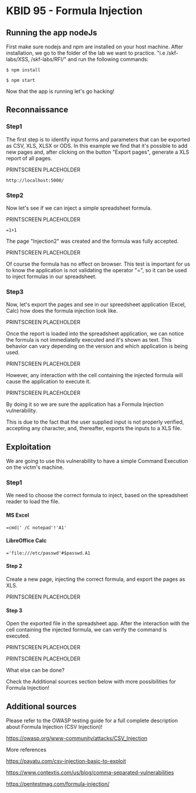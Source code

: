 # KBID 95 - Formula Injection

## Running the app nodeJs

First make sure nodejs and npm are installed on your host machine.
After installation, we go to the folder of the lab we want to practice.
"i.e /skf-labs/XSS, /skf-labs/RFI/" and run the following commands:

```
$ npm install
```

```
$ npm start
```

Now that the app is running let's go hacking!

## Reconnaissance

### Step1

The first step is to identify input forms and parameters that can be exported as CSV, XLS, XLSX or ODS. In this example we find that it's possible to add new pages and, after clicking on the button "Export pages", generate a XLS report of all pages.

PRINTSCREEN PLACEHOLDER

```text
http://localhost:5000/
```

### Step2

Now let's see if we can inject a simple spreadsheet formula.

PRINTSCREEN PLACEHOLDER

```text
=1+1
```

The page "Injection2" was created and the formula was fully accepted.

PRINTSCREEN PLACEHOLDER

Of course the formula has no effect on browser. This test is important for us to know the application is not validating the operator "=", so it can be used to inject formulas in our spreadsheet.

### Step3

Now, let's export the pages and see in our spreedsheet application (Excel, Calc) how does the formula injection look like.

PRINTSCREEN PLACEHOLDER

Once the report is loaded into the spreadsheet application, we can notice the formula is not immediatelly executed and it's shown as text. This behavior can vary depending on the version and which application is being used.

PRINTSCREEN PLACEHOLDER

However, any interaction with the cell containing the injected formula will cause the application to execute it.

PRINTSCREEN PLACEHOLDER

By doing it so we are sure the application has a Formula Injection vulnerability.

This is due to the fact that the user supplied input is not properly verified, accepting any character, and, thereafter, exports the inputs to a XLS file.

## Exploitation

We are going to use this vulnerability to have a simple Command Execution on the victm's machine.

### Step1

We need to choose the correct formula to inject, based on the spreadsheet reader to load the file.

#### MS Excel

```text
=cmd|' /C notepad'!'A1'
```

#### LibreOffice Calc

```text
='file:///etc/passwd'#$passwd.A1
```

#### Step 2

Create a new page, injecting the correct formula, and export the pages as XLS.

PRINTSCREEN PLACEHOLDER

#### Step 3

Open the exported file in the spreadsheet app. After the interaction with the cell containing the injected formula, we can verify the command is executed.

PRINTSCREEN PLACEHOLDER

PRINTSCREEN PLACEHOLDER

What else can be done?

Check the Additional sources section below with more possibilities for Formula Injection!

## Additional sources

Please refer to the OWASP testing guide for a full complete description about Formula Injection \(CSV Injection\)!

https://owasp.org/www-community/attacks/CSV_Injection

More references

https://payatu.com/csv-injection-basic-to-exploit

https://www.contextis.com/us/blog/comma-separated-vulnerabilities

https://pentestmag.com/formula-injection/
